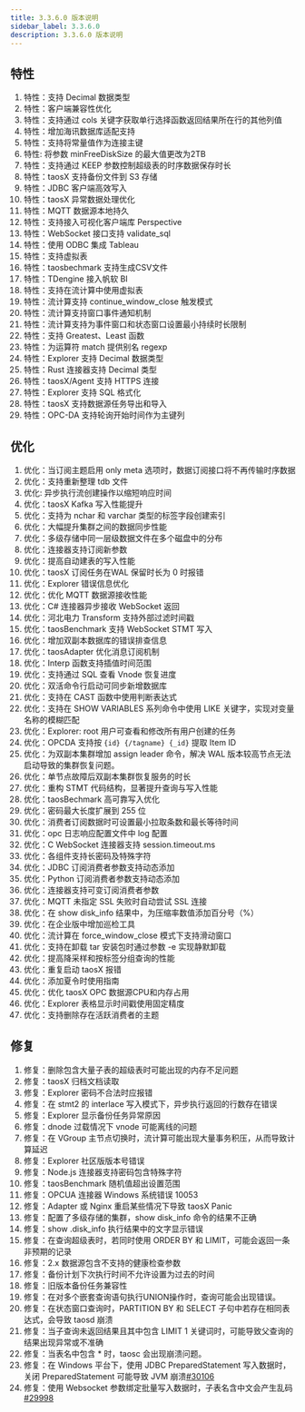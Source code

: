 ```yaml
---
title: 3.3.6.0 版本说明
sidebar_label: 3.3.6.0
description: 3.3.6.0 版本说明
---
```


## 特性
  1. 特性：支持 Decimal 数据类型
  2. 特性：客户端兼容性优化
  3. 特性：支持通过 cols 关键字获取单行选择函数返回结果所在行的其他列值
  4. 特性：增加海讯数据库适配支持
  5. 特性：支持将常量值作为连接主键
  6. 特性: 将参数 minFreeDiskSize 的最大值更改为2TB
  7. 特性：支持通过 KEEP 参数控制超级表的时序数据保存时长
  8. 特性：taosX 支持备份文件到 S3 存储
  9. 特性：JDBC 客户端高效写入
 10. 特性：taosX 异常数据处理优化
 11. 特性：MQTT 数据源本地持久
 12. 特性：支持接入可视化客户端库 Perspective
 13. 特性：WebSocket 接口支持 validate_sql 
 14. 特性：使用 ODBC 集成 Tableau
 15. 特性：支持虚拟表
 16. 特性：taosbechmark 支持生成CSV文件
 17. 特性：TDengine 接入帆软 BI
 18. 特性：支持在流计算中使用虚拟表
 19. 特性：流计算支持 continue_window_close 触发模式
 20. 特性：流计算支持窗口事件通知机制
 21. 特性：流计算支持为事件窗口和状态窗口设置最小持续时长限制
 22. 特性：支持 Greatest、Least 函数
 23. 特性：为运算符 match 提供别名 regexp
 24. 特性：Explorer 支持 Decimal 数据类型
 25. 特性：Rust 连接器支持 Decimal 类型
 26. 特性：taosX/Agent 支持 HTTPS 连接
 27. 特性：Explorer 支持 SQL 格式化
 28. 特性：taosX 支持数据源任务导出和导入
 29. 特性：OPC-DA 支持轮询开始时间作为主键列

## 优化
  1. 优化：当订阅主题启用 only meta 选项时，数据订阅接口将不再传输时序数据
  2. 优化：支持重新整理 tdb 文件
  3. 优化: 异步执行流创建操作以缩短响应时间
  4. 优化：taosX Kafka 写入性能提升
  5. 优化：支持为 nchar 和 varchar 类型的标签字段创建索引
  6. 优化：大幅提升集群之间的数据同步性能
  7. 优化：多级存储中同一层级数据文件在多个磁盘中的分布
  8. 优化：连接器支持订阅新参数
  9. 优化：提高自动建表的写入性能
 10. 优化：taosX 订阅任务在WAL 保留时长为 0 时报错
 11. 优化：Explorer 错误信息优化
 12. 优化：优化 MQTT 数据源接收性能
 13. 优化：C# 连接器异步接收 WebSocket 返回
 14. 优化：河北电力 Transform 支持外部过滤时间戳
 15. 优化：taosBenchmark 支持 WebSocket STMT 写入
 16. 优化：增加双副本数据库的错误排查信息
 17. 优化：taosAdapter 优化消息订阅机制
 18. 优化：Interp 函数支持插值时间范围
 19. 优化：支持通过 SQL 查看 Vnode 恢复进度
 20. 优化：双活命令行启动可同步新增数据库
 21. 优化：支持在 CAST 函数中使用判断表达式
 22. 优化：支持在 SHOW VARIABLES 系列命令中使用 LIKE 关键字，实现对变量名称的模糊匹配
 23. 优化：Explorer: root 用户可查看和修改所有用户创建的任务
 24. 优化：OPCDA 支持按 `{id} {/tagname} {_id}` 提取 Item ID
 25. 优化：为双副本集群增加 assign leader 命令，解决 WAL 版本较高节点无法启动导致的集群恢复问题。
 26. 优化：单节点故障后双副本集群恢复服务的时长
 27. 优化：重构 STMT 代码结构，显著提升查询与写入性能
 28. 优化：taosBechmark 高可靠写入优化
 29. 优化：密码最大长度扩展到 255 位
 30. 优化：消费者订阅数据时可设置最小拉取条数和最长等待时间
 31. 优化：opc 日志响应配置文件中 log 配置
 32. 优化：C WebSocket 连接器支持 session.timeout.ms 
 33. 优化：各组件支持长密码及特殊字符
 34. 优化：JDBC 订阅消费者参数支持动态添加
 35. 优化：Python 订阅消费者参数支持动态添加
 36. 优化：连接器支持可变订阅消费者参数
 37. 优化：MQTT 未指定 SSL 失败时自动尝试 SSL 连接
 38. 优化：在 show disk_info 结果中，为压缩率数值添加百分号（%）
 39. 优化：在企业版中增加巡检工具
 40. 优化：流计算在 force_window_close 模式下支持滑动窗口
 41. 优化：支持在卸载 tar 安装包时通过参数 -e 实现静默卸载
 42. 优化：提高降采样和按标签分组查询的性能
 43. 优化：重复启动 taosX 报错
 44. 优化：添加夏令时使用指南
 45. 优化：优化 taosX OPC 数据源CPU和内存占用
 46. 优化：Explorer 表格显示时间戳使用固定精度
 47. 优化：支持删除存在活跃消费者的主题

## 修复
  1. 修复：删除包含大量子表的超级表时可能出现的内存不足问题
  2. 修复：taosX 归档文档读取
  3. 修复：Explorer 密码不合法时应报错
  4. 修复：在 stmt2 的 interlace 写入模式下，异步执行返回的行数存在错误
  5. 修复：Explorer 显示备份任务异常原因
  6. 修复：dnode 过载情况下 vnode 可能离线的问题
  7. 修复：在 VGroup 主节点切换时，流计算可能出现大量事务积压，从而导致计算延迟
  8. 修复：Explorer 社区版版本号错误
  9. 修复：Node.js 连接器支持密码包含特殊字符
 10. 修复：taosBenchmark 随机值超出设置范围
 11. 修复：OPCUA 连接器 Windows 系统错误 10053
 12. 修复：Adapter 或 Nginx 重启某些情况下导致 taosX Panic
 13. 修复：配置了多级存储的集群，show disk_info 命令的结果不正确
 14. 修复：show <database>.disk_info 执行结果中的文字显示错误
 15. 修复：在查询超级表时，若同时使用 ORDER BY 和 LIMIT，可能会返回一条非预期的记录
 16. 修复：2.x 数据源包含不支持的健康检查参数
 17. 修复：备份计划下次执行时间不允许设置为过去的时间
 18. 修复：旧版本备份任务兼容性
 19. 修复：在对多个嵌套查询语句执行UNION操作时，查询可能会出现错误。
 20. 修复：在状态窗口查询时，PARTITION BY 和 SELECT 子句中若存在相同表达式，会导致 taosd 崩溃
 21. 修复：当子查询未返回结果且其中包含 LIMIT 1 关键词时，可能导致父查询的结果出现异常或不准确
 22. 修复：当表名中包含 * 时，taosc 会出现崩溃问题。
 23. 修复：在 Windows 平台下，使用 JDBC PreparedStatement 写入数据时，关闭 PreparedStatement 可能导致 JVM 崩溃[#30106](https://github.com/taosdata/TDengine/issues/30106)
 24. 修复：使用 Websocket 参数绑定批量写入数据时，子表名含中文会产生乱码[#29998](https://github.com/taosdata/TDengine/issues/29998)

